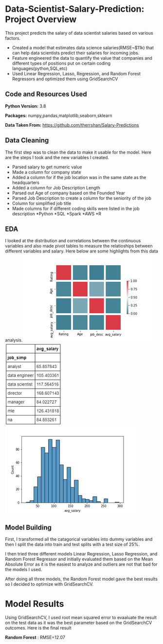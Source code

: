 # Data-Scientist-Salary-Prediction: Project Overview
This project predicts the salary of data scientist salaries based on various factors.
* Created a model that estimates data science salaries(RMSE~$11k) that can help data scientists predict their salaries for incoming jobs. 
* Feature engineered the data to quantify the value that companies and different types of positions put on certain coding languages(python,SQL,etc)
* Used Linear Regression, Lasso, Regression, and Random Forest Regressors and optimized them using GridSearchCV

## Code and Resources Used
**Python Version:** 3.8

**Packages:** numpy,pandas,matplotlib,seaborn,sklearn

**Data Taken From:** https://github.com/therrshan/Salary-Predictions

## Data Cleaning
The first step was to clean the data to make it usable for the model. Here are the steps I took and the new variables I created.
* Parsed salary to get numeric value
* Made a column for company state
* Added a column for if the job location was in the same state as the headquarters
* Added a column for Job Description Length
* Parsed out Age of company based on the Founded Year
* Parsed Job Description to create a column for the seniority of the job
* Column for simplified job title
* Made columns for if different coding skills were listed in the job description
  *Python
  *SQL
  *Spark
  *AWS
  *R

## EDA
I looked at the distribution and correlations between the continuous variables and also made pivot tables to measure the relatioships between different variables and salary. Here below are some highlights from this data analysis. 
![alt text](https://github.com/akirainoue72/Data-Scientist-Salary-Prediction/blob/master/correlation_heatmap.png)
![alt text](https://github.com/akirainoue72/Data-Scientist-Salary-Prediction/blob/master/Salaries.PNG)
![alt text](https://github.com/akirainoue72/Data-Scientist-Salary-Prediction/blob/master/distribution_salary.png)

## Model Building

First, I transformed all the catagorical variables into dummy variables and then I split the data into train and test splits with a test size of 25%. 

I then tried three different models Linear Regression, Lasso Regression, and Random Forest Regressor and initially evaluated them based on the Mean Absolute Error as it is the easiest to analyze and outliers are not that bad for the models I used. 

After doing all three models, the Random Forest model gave the best results so I decided to optimize with GridSearchCV.

# Model Results

Using GridSearchCV, I used root mean squared error to evaaluate the result on the test data as it was the best parameter based on the GridSearchCV outcomes. 
Here is the final result

**Random Forest** : RMSE=12.07







